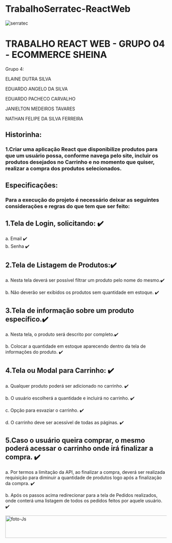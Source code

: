 # TrabalhoSerratec-ReactWeb
![serratec](https://github.com/joe-higashii/space-invaders-app/assets/129689531/00af72d8-daba-48fb-85b5-785ab362a4fd)

# TRABALHO REACT WEB - GRUPO 04 - ECOMMERCE SHEINA
Grupo 4: 

ELAINE DUTRA SILVA 

EDUARDO ANGELO DA SILVA   

EDUARDO PACHECO CARVALHO 

JANIELTON MEDEIROS TAVARES 

NATHAN FELIPE DA SILVA FERREIRA

<h2>Historinha:</h2>


<h3>
1.Criar uma aplicação React que disponibilize produtos para que um usuário possa,
conforme navega pelo site, incluir os produtos desejados no Carrinho e no
momento que quiser, realizar a compra dos produtos selecionados.
</h3>

<h2>Especificações:</h2>

<h3>
Para a execução do projeto é necessário deixar as seguintes considerações e regras do que
tem que ser feito:
</h3>

<h2>1.Tela de Login, solicitando: ✔️</h2>



a. Email ✔️    
b. Senha ✔️  


<h2>2.Tela de Listagem de Produtos:✔️</h2>


a. Nesta tela deverá ser possível filtrar um produto pelo nome do mesmo.✔️

b. Não deverão ser exibidos os produtos sem quantidade em estoque. ✔️

<h2>3.Tela de informação sobre um produto específico.✔️</h2>


a. Nesta tela, o produto será descrito por completo.✔️

b. Colocar a quantidade em estoque aparecendo dentro da tela de informações do produto. ✔️

<h2>4.Tela ou Modal para Carrinho: ✔️</h2>
 

a. Qualquer produto poderá ser adicionado no carrinho. ✔️

b. O usuário escolherá a quantidade e incluirá no carrinho. ✔️

c. Opção para esvaziar o carrinho. ✔️

d. O carrinho deve ser acessível de todas as páginas. ✔️

<h2>5.Caso o usuário queira comprar, o mesmo poderá acessar o carrinho onde irá
finalizar a compra.  ✔️
</h2>

a. Por termos a limitação da API, ao finalizar a compra, deverá ser realizada
requisição para diminuir a quantidade de produtos logo após a finalização da compra. ✔️

b. Após os passos acima redirecionar para a tela de Pedidos realizados, onde
conterá uma listagem de todos os pedidos feitos por aquele usuário. ✔️

 <img align="center" alt="foto-Js" height="70" width="600" src="https://media.tenor.com/eSXTMBrfwgkAAAAi/cj-gta.gif">